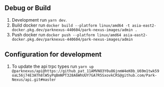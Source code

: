 ## Debug or Build

1. Development run `yarn dev`.
2. Build docker run `docker build --platform linux/amd64 -t asia-east2-docker.pkg.dev/parknexus-440604/park-nexus-images/admin .`
3. Push docker run `docker push --platform linux/amd64 asia-east2-docker.pkg.dev/parknexus-440604/park-nexus-images/admin`

## Configuration for development

1. To update the api trpc types run `yarn up @parknexus/api@https://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@github.com/Park-Nexus/api.git#master`
